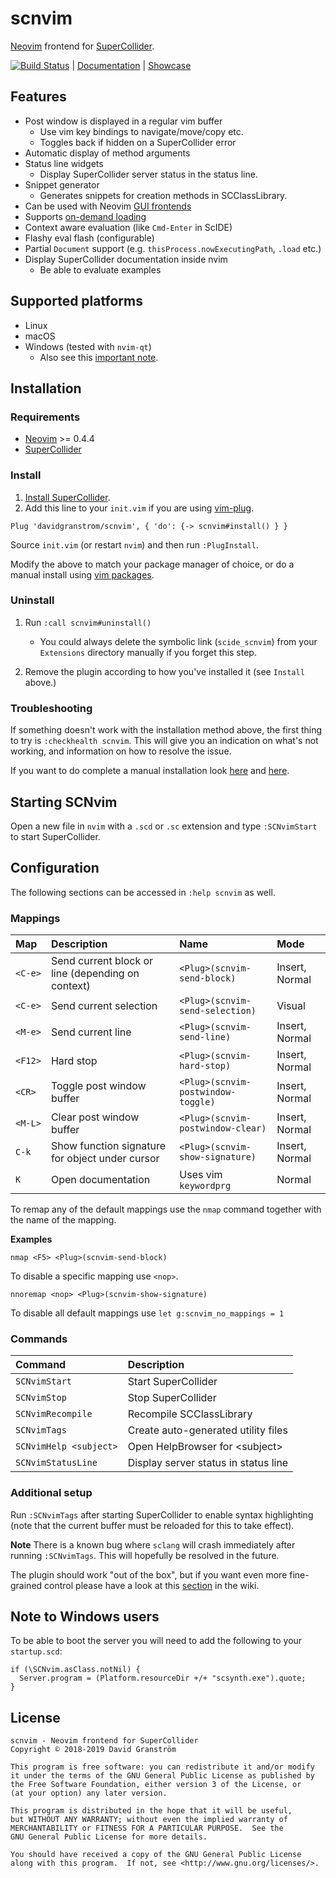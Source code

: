 # scnvim

[Neovim][neovim] frontend for [SuperCollider][supercollider].

[![Build Status](https://travis-ci.com/davidgranstrom/scnvim.svg?branch=master)](https://travis-ci.com/davidgranstrom/scnvim) | [Documentation](https://github.com/davidgranstrom/scnvim/wiki) | [Showcase](https://github.com/davidgranstrom/scnvim/wiki/Showcase)

## Features

* Post window is displayed in a regular vim buffer
  - Use vim key bindings to navigate/move/copy etc.
  - Toggles back if hidden on a SuperCollider error
* Automatic display of method arguments
* Status line widgets
  - Display SuperCollider server status in the status line.
* Snippet generator
  - Generates snippets for creation methods in SCClassLibrary.
* Can be used with Neovim [GUI frontends](https://github.com/neovim/neovim/wiki/Related-projects#gui)
* Supports [on-demand loading](https://github.com/junegunn/vim-plug#on-demand-loading-of-plugins)
* Context aware evaluation (like `Cmd-Enter` in ScIDE)
* Flashy eval flash (configurable)
* Partial `Document` support (e.g. `thisProcess.nowExecutingPath`, `.load` etc.)
* Display SuperCollider documentation inside nvim
  - Be able to evaluate examples

## Supported platforms

* Linux
* macOS
* Windows (tested with `nvim-qt`)
  - Also see this [important note](#note-to-windows-users).

## Installation

### Requirements

* [Neovim][neovim] >= 0.4.4
* [SuperCollider][supercollider]

### Install

1. [Install SuperCollider](https://supercollider.github.io/download).
2. Add this line to your `init.vim` if you are using [vim-plug](https://github.com/junegunn/vim-plug).

```vim
Plug 'davidgranstrom/scnvim', { 'do': {-> scnvim#install() } }
```

Source `init.vim` (or restart `nvim`) and then run `:PlugInstall`.

Modify the above to match your package manager of choice, or do a manual install using [vim packages](https://github.com/davidgranstrom/scnvim/wiki/Manual-installation).

### Uninstall

1. Run `:call scnvim#uninstall()`
    - You could always delete the symbolic link (`scide_scnvim`) from your `Extensions` directory manually if you forget this step.

2. Remove the plugin according to how you've installed it (see `Install` above.)

### Troubleshooting

If something doesn't work with the installation method above, the first thing
to try is `:checkhealth scnvim`. This will give you an indication on what's not
working, and information on how to resolve the issue.

If you want to do complete a manual installation look [here](https://github.com/davidgranstrom/scnvim/wiki/Manual-installation) and [here](https://github.com/davidgranstrom/scnvim/wiki/Manual-installation-of-SuperCollider-classes).

## Starting SCNvim

Open a new file in `nvim` with a `.scd` or `.sc` extension and type `:SCNvimStart` to start SuperCollider.

## Configuration

The following sections can be accessed in `:help scnvim` as well.

### Mappings

| Map     | Description                                                    | Name                               | Mode           |
|:--------|:---------------------------------------------------------------|:-----------------------------------|:---------------|
| `<C-e>` | Send current block or line (depending on context)              |`<Plug>(scnvim-send-block)`         | Insert, Normal |
| `<C-e>` | Send current selection                                         |`<Plug>(scnvim-send-selection)`     | Visual         |
| `<M-e>` | Send current line                                              | `<Plug>(scnvim-send-line)`         | Insert, Normal |
| `<F12>` | Hard stop                                                      | `<Plug>(scnvim-hard-stop)`         | Insert, Normal |
| `<CR>`  | Toggle post window buffer                                      | `<Plug>(scnvim-postwindow-toggle)` | Insert, Normal |
| `<M-L>` | Clear post window buffer                                       | `<Plug>(scnvim-postwindow-clear)`  | Insert, Normal |
| `C-k`   | Show function signature for object under cursor                | `<Plug>(scnvim-show-signature)`    | Insert, Normal |
| `K`     | Open documentation                                             | Uses vim `keywordprg`              | Normal         |

To remap any of the default mappings use the `nmap` command together with the name of the mapping.

**Examples**

```vim
nmap <F5> <Plug>(scnvim-send-block)
```

To disable a specific mapping use `<nop>`.
```vim
nnoremap <nop> <Plug>(scnvim-show-signature)
```

To disable all default mappings use `let g:scnvim_no_mappings = 1`

### Commands

| Command                | Description                          | 
|:-----------------------|:-------------------------------------|
| `SCNvimStart`          | Start SuperCollider                  |
| `SCNvimStop`           | Stop SuperCollider                   |
| `SCNvimRecompile`      | Recompile SCClassLibrary             |
| `SCNvimTags`           | Create auto-generated utility files  |
| `SCNvimHelp <subject>` | Open HelpBrowser for \<subject\>     |
| `SCNvimStatusLine`     | Display server status in status line |

### Additional setup

Run `:SCNvimTags` after starting SuperCollider to enable syntax highlighting
(note that the current buffer must be reloaded for this to take effect).

**Note** There is a known bug where `sclang` will crash immediately after running
`:SCNvimTags`. This will hopefully be resolved in the future.

The plugin should work "out of the box", but if you want even more fine-grained
control please have a look at this [section](https://github.com/davidgranstrom/scnvim/wiki/Additional-configuration) in the wiki.

## Note to Windows users

To be able to boot the server you will need to add the following to your `startup.scd`:

```supercollider
if (\SCNvim.asClass.notNil) {
  Server.program = (Platform.resourceDir +/+ "scsynth.exe").quote;
}
```

## License

```plain
scnvim - Neovim frontend for SuperCollider
Copyright © 2018-2019 David Granström

This program is free software: you can redistribute it and/or modify
it under the terms of the GNU General Public License as published by
the Free Software Foundation, either version 3 of the License, or
(at your option) any later version.

This program is distributed in the hope that it will be useful,
but WITHOUT ANY WARRANTY; without even the implied warranty of
MERCHANTABILITY or FITNESS FOR A PARTICULAR PURPOSE.  See the
GNU General Public License for more details.

You should have received a copy of the GNU General Public License
along with this program.  If not, see <http://www.gnu.org/licenses/>.
```

[neovim]: https://github.com/neovim/neovim
[supercollider]: https://github.com/supercollider/supercollider
